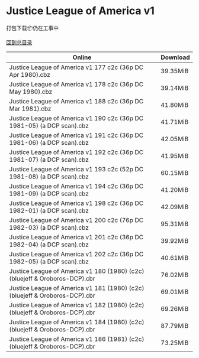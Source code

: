 # Justice League of America v1

打包下载📦仍在工事中

[回到总目录](/Catalogs.md)







Online | Download
--- | ---
Justice League of America v1 177 c2c (36p DC Apr 1980).cbz | 39.35MiB
Justice League of America v1 178 c2c (36p DC May 1980).cbz | 39.14MiB
Justice League of America v1 188 c2c (36p DC Mar 1981).cbz | 41.80MiB
Justice League of America v1 190 c2c (36p DC 1981-05) (a DCP scan).cbz | 41.71MiB
Justice League of America v1 191 c2c (36p DC 1981-06) (a DCP scan).cbz | 42.05MiB
Justice League of America v1 192 c2c (36p DC 1981-07) (a DCP scan).cbz | 41.95MiB
Justice League of America v1 193 c2c (52p DC 1981-08) (a DCP scan).cbz | 60.15MiB
Justice League of America v1 194 c2c (36p DC 1981-09) (a DCP scan).cbz | 41.20MiB
Justice League of America v1 198 c2c (36p DC 1982-01) (a DCP scan).cbz | 42.09MiB
Justice League of America v1 200 c2c (76p DC 1982-03) (a DCP scan).cbz | 95.31MiB
Justice League of America v1 201 c2c (36p DC 1982-04) (a DCP scan).cbz | 39.92MiB
Justice League of America v1 202 c2c (36p DC 1982-05) (a DCP scan).cbz | 40.61MiB
Justice League of America v1 180 (1980) (c2c) (bluejeff & Oroboros-DCP).cbr | 76.02MiB
Justice League of America v1 181 (1980) (c2c) (bluejeff & Oroboros-DCP).cbr | 69.01MiB
Justice League of America v1 182 (1980) (c2c) (bluejeff & Oroboros-DCP).cbr | 69.26MiB
Justice League of America v1 184 (1980) (c2c) (bluejeff & Oroboros-DCP).cbr | 87.79MiB
Justice League of America v1 186 (1981) (c2c) (bluejeff & Oroboros-DCP).cbr | 73.25MiB